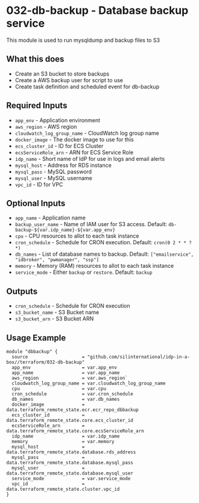 # 032-db-backup - Database backup service
This module is used to run mysqldump and backup files to S3

## What this does

 - Create an S3 bucket to store backups
 - Create a AWS backup user for script to use
 - Create task definition and scheduled event for db-backup

## Required Inputs

 - `app_env` - Application environment
 - `aws_region` - AWS region
 - `cloudwatch_log_group_name` - CloudWatch log group name
 - `docker_image` - The docker image to use for this
 - `ecs_cluster_id` - ID for ECS Cluster
 - `ecsServiceRole_arn` - ARN for ECS Service Role
 - `idp_name` - Short name of IdP for use in logs and email alerts
 - `mysql_host` - Address for RDS instance
 - `mysql_pass` - MySQL password
 - `mysql_user` - MySQL username
 - `vpc_id` - ID for VPC

## Optional Inputs

 - `app_name` - Application name
 - `backup_user_name` - Name of IAM user for S3 access. Default: `db-backup-${var.idp_name}-${var.app_env}`
 - `cpu` - CPU resources to allot to each task instance
 - `cron_schedule` - Schedule for CRON execution. Default: `cron(0 2 * * ? *)`
 - `db_names` - List of database names to backup. Default: `["emailservice", "idbroker", "pwmanager", "ssp"]`
 - `memory` - Memory (RAM) resources to allot to each task instance
 - `service_mode` - Either `backup` or `restore`. Default: `backup`

## Outputs

 - `cron_schedule` - Schedule for CRON execution
 - `s3_bucket_name` - S3 Bucket name
 - `s3_bucket_arn` - S3 Bucket ARN

## Usage Example

```hcl
module "dbbackup" {
  source                    = "github.com/silinternational/idp-in-a-box//terraform/032-db-backup"
  app_env                   = var.app_env
  app_name                  = var.app_name
  aws_region                = var.aws_region`
  cloudwatch_log_group_name = var.cloudwatch_log_group_name
  cpu                       = var.cpu
  cron_schedule             = var.cron_schedule
  db_names                  = var.db_names
  docker_image              = data.terraform_remote_state.ecr.ecr_repo_dbbackup
  ecs_cluster_id            = data.terraform_remote_state.core.ecs_cluster_id
  ecsServiceRole_arn        = data.terraform_remote_state.core.ecsServiceRole_arn
  idp_name                  = var.idp_name
  memory                    = var.memory
  mysql_host                = data.terraform_remote_state.database.rds_address
  mysql_pass                = data.terraform_remote_state.database.mysql_pass
  mysql_user                = data.terraform_remote_state.database.mysql_user
  service_mode              = var.service_mode
  vpc_id                    = data.terraform_remote_state.cluster.vpc_id
}
```
